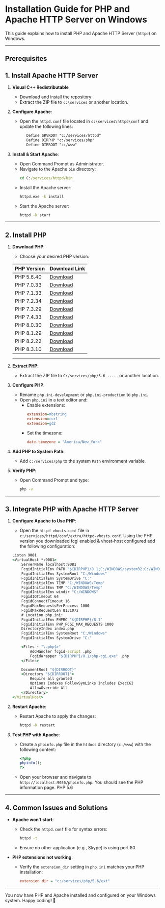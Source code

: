 # Installation Guide for PHP and Apache HTTP Server on Windows

This guide explains how to install PHP and Apache HTTP Server (`httpd`) on Windows.

---

## Prerequisites
## 1. Install Apache HTTP Server

1. **Visual C++ Redistributable**
   - Download and install the repository 
   - Extract the ZIP file to `c:\services` or another location.
2. **Configure Apache**:
   - Open the `httpd.conf` file located in `c:\services\httpd\conf` and update the following lines:
     ```apache
        Define SRVROOT "c:/services/httpd"
        Define DIRPHP "c:/services/php"
        Define DIRROOT "c:/www"
     ```

4. **Install & Start Apache**:
   - Open Command Prompt as Administrator.
   - Navigate to the Apache `bin` directory:
     ```cmd
     cd C:/services/httpd/bin
     ```
   - Install the Apache server:
     ```cmd
     httpd.exe -k install
     ```
   - Start the Apache server:
     ```cmd
     httpd -k start
     ```

---

## 2. Install PHP

1. **Download PHP**:
   - Choose your desired PHP version:

    | PHP Version | Download Link |
    |-------------|---------------|
    | PHP 5.6.40  | [Download](https://windows.php.net/downloads/releases/archives/php-5.6.40-Win32-VC11-x64.zip) |
    | PHP 7.0.33  | [Download](https://windows.php.net/downloads/releases/archives/php-7.0.33-Win32-VC14-x64.zip) |
    | PHP 7.1.33  | [Download](https://windows.php.net/downloads/releases/archives/php-7.1.33-Win32-VC14-x64.zip) |
    | PHP 7.2.34  | [Download](https://windows.php.net/downloads/releases/archives/php-7.2.34-Win32-VC15-x64.zip) |
    | PHP 7.3.29  | [Download](https://windows.php.net/downloads/releases/archives/php-7.3.29-Win32-VC15-x64.zip) |
    | PHP 7.4.33  | [Download](https://windows.php.net/downloads/releases/archives/php-7.4.33-Win32-vc15-x64.zip) |
    | PHP 8.0.30  | [Download](https://windows.php.net/downloads/releases/archives/php-8.0.30-Win32-vs16-x64.zip) |
    | PHP 8.1.29  | [Download](https://windows.php.net/downloads/releases/archives/php-8.1.29-Win32-vs16-x64.zip) |
    | PHP 8.2.22  | [Download](https://windows.php.net/downloads/releases/archives/php-8.2.22-Win32-vs16-x64.zip) |
    | PHP 8.3.10  | [Download](https://windows.php.net/downloads/releases/archives/php-8.3.10-Win32-vs16-x64.zip) |

    ---

2. **Extract PHP**:
   - Extract the ZIP file to `C:/services/php/5.6 .....` or another location.
3. **Configure PHP**:
   - Rename `php.ini-development` or `php.ini-production` to `php.ini`.
   - Open `php.ini` in a text editor and:
     - Enable extensions:
       ```ini
       extension=mbstring
       extension=curl
       extension=gd2
       ```
     - Set the timezone:
       ```ini
       date.timezone = "America/New_York"
       ```

4. **Add PHP to System Path**:
   - Add `c:/services/php` to the system `Path` environment variable.

5. **Verify PHP**:
   - Open Command Prompt and type:
     ```cmd
     php -v
     ```

---

## 3. Integrate PHP with Apache HTTP Server

1. **Configure Apache to Use PHP**:
   - Open the `httpd-vhosts.conf` file in `c:/services/httpd/conf/extra/httpd-vhosts.conf`.
    Using the PHP version you downloaded fcgi enabled & vhost-host configured
    add the following configuration:
    ```cmd
    Listen 9081
    <VirtualHost *:9081>
        ServerName localhost:9081
        FcgidInitialEnv PATH "${DIRPHP}/8.1;C:/WINDOWS/system32;C:/WINDOWS;C:/WINDOWS/System32/Wbem;"
        FcgidInitialEnv SystemRoot "C:/Windows"
        FcgidInitialEnv SystemDrive "C:"
        FcgidInitialEnv TEMP "C:/WINDOWS/Temp"
        FcgidInitialEnv TMP "C:/WINDOWS/Temp"
        FcgidInitialEnv windir "C:/WINDOWS"
        FcgidIOTimeout 64
        FcgidConnectTimeout 16
        FcgidMaxRequestsPerProcess 1000
        FcgidMaxRequestLen 8131072
        # Location php.ini:
        FcgidInitialEnv PHPRC "${DIRPHP}/8.1"
        FcgidInitialEnv PHP_FCGI_MAX_REQUESTS 1000
        DirectoryIndex index.php
        FcgidInitialEnv SystemRoot "C:/Windows"
        FcgidInitialEnv SystemDrive "C:"

        <Files ~ "\.php$>"
            AddHandler fcgid-script .php
            FcgidWrapper "${DIRPHP}/8.1/php-cgi.exe" .php
        </Files>

        DocumentRoot "${DIRROOT}"
        <Directory "${DIRROOT}">
            Require all granted
            Options Indexes FollowSymLinks Includes ExecCGI
            AllowOverride All
        </Directory>
    </VirtualHost>
    ```

2. **Restart Apache**:
   - Restart Apache to apply the changes:
     ```cmd
     httpd -k restart
     ```

3. **Test PHP with Apache**:
   - Create a `phpinfo.php` file in the `htdocs` directory (`c:/www`) with the following content:
     ```php
     <?php
     phpinfo();
     ?>
     ```
   - Open your browser and navigate to `http://localhost:9056/phpinfo.php`. You should see the PHP information page. PHP 5.6

---

## 4. Common Issues and Solutions

- **Apache won’t start**:
  - Check the `httpd.conf` file for syntax errors:
    ```cmd
    httpd -t
    ```
  - Ensure no other application (e.g., Skype) is using port 80.

- **PHP extensions not working**:
  - Verify the `extension_dir` setting in `php.ini` matches your PHP installation:
    ```ini
    extension_dir = "c:/services/php/5.6/ext"
    ```

---

You now have PHP and Apache installed and configured on your Windows system. Happy coding! 🎉